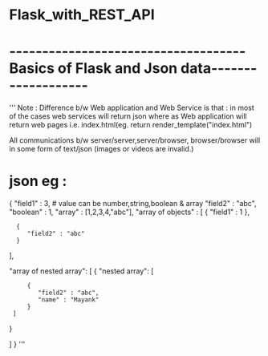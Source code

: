 # Flask_with_REST_API


# ------------------------------------ Basics of Flask and Json data-------------------
'''
Note : Difference b/w Web application and Web Service is that :
in most of the cases web services will return json where as Web application
will return web pages i.e. index.html(eg. return render_template("index.html")

All communications b/w server/server,server/browser, browser/browser
will in  some form of text/json (images or videos are invalid.)
# json eg :
{
  "field1" : 3,  # value can be number,string,boolean & array
  "field2" : "abc",
  "boolean" : 1,
  "array" : [1,2,3,4,"abc"],
  "array of objects" :
  [
      {
         "field1" : 1
      },

      {
         "field2" : "abc"
      }
  ],

  "array of nested array":
  [
   {
     "nested array":
     [

         {
            "field2" : "abc",
            "name" : "Mayank"
         }
     ]
   }

   ]
}
'''
